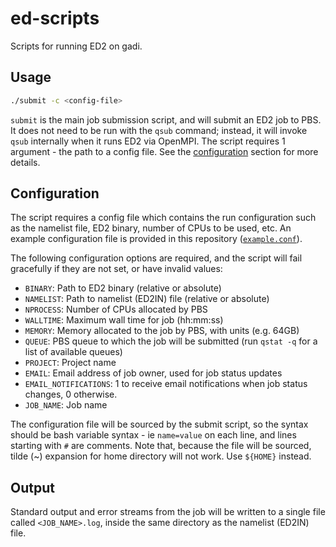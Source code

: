 # ed-scripts

Scripts for running ED2 on gadi.

## Usage

```bash
./submit -c <config-file>
```

`submit` is the main job submission script, and will submit an ED2 job to PBS. It does not need to be run with the `qsub` command; instead, it will invoke `qsub` internally when it runs ED2 via OpenMPI. The script requires 1 argument - the path to a config file. See the [configuration](#configuration) section for more details.

## Configuration

The script requires a config file which contains the run configuration such as the namelist file, ED2 binary, number of CPUs to be used, etc. An example configuration file is provided in this repository ([`example.conf`](https://github.com/hie-dave/ed2-scripts/blob/master/example.conf)).

The following configuration options are required, and the script will fail gracefully if they are not set, or have invalid values:

- `BINARY`: Path to ED2 binary (relative or absolute)
- `NAMELIST`: Path to namelist (ED2IN) file (relative or absolute)
- `NPROCESS`: Number of CPUs allocated by PBS
- `WALLTIME`: Maximum wall time for job (hh:mm:ss)
- `MEMORY`: Memory allocated to the job by PBS, with units (e.g. 64GB)
- `QUEUE`: PBS queue to which the job will be submitted (run `qstat -q` for a list of available queues)
- `PROJECT`: Project name
- `EMAIL`: Email address of job owner, used for job status updates
- `EMAIL_NOTIFICATIONS`: 1 to receive email notifications when job status changes, 0 otherwise.
- `JOB_NAME`: Job name

The configuration file will be sourced by the submit script, so the syntax should be bash variable syntax - ie `name=value` on each line, and lines starting with `#` are comments. Note that, because the file will be sourced, tilde (~) expansion for home directory will not work. Use `${HOME}` instead.

## Output

Standard output and error streams from the job will be written to a single file called `<JOB_NAME>.log`, inside the same directory as the namelist (ED2IN) file.
